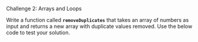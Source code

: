 Challenge 2: Arrays and Loops

Write a function called **`removeDuplicates`** that takes an array of numbers as input and returns a new array with duplicate values removed.  Use the below code to test your solution.

